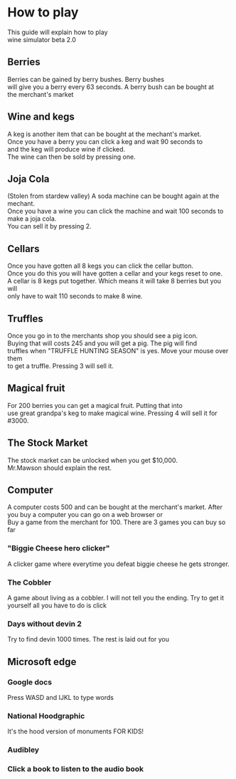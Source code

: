 <!DOCTYPE html>
<html>
<head>
	
</head>
<body>
<h1>How to play</h1>
<p>This guide will explain how to play<br>
 wine simulator beta 2.0</p>
 <h2>Berries</h2>
 <p>Berries can be gained by berry bushes. Berry bushes<br>
 will give you a berry every 63 seconds. A berry bush can be bought at <br>
 the merchant's market</p>
 <h2>Wine and kegs</h2>
 <p>A keg is another item that can be bought at the mechant's market.<br>
 Once you have a berry you can click a keg and wait 90 seconds to<br>
 and the keg will produce wine if clicked.<br>
 The wine can then be sold by pressing one.</p>
 <h2>Joja Cola</h2>
 <p>(Stolen from stardew valley) A soda machine can be bought again at the mechant.<br>
 Once you have a wine you can click the machine and wait 100 seconds to make a joja cola.<br>
 You can sell it by pressing 2.</p>
 <h2>Cellars</h2>
 <p>Once you have gotten all 8 kegs you can click the cellar button.<br>
 Once you do this you will have gotten a cellar and your kegs reset to one.<br>
 A cellar is 8 kegs put together. Which means it will take 8 berries but you will<br>
 only have to wait 110 seconds to make 8 wine.</p>
<h2>Truffles</h2>
<p>Once you go in to the merchants shop you should see a pig icon.<br>
Buying that will costs 245 and you will get a pig. The pig will find<br>
truffles when "TRUFFLE HUNTING SEASON" is yes. Move your mouse over them<br>
to get a truffle. Pressing 3 will sell it.</p>
<h2>Magical fruit</h2>
<p>For 200 berries you can get a magical fruit. Putting that into<br>
	use great grandpa's keg to make magical wine. Pressing 4 will sell it for #3000.</p>
	<h2>The Stock Market</h2>
<p>The stock market can be unlocked when you get $10,000.<br>
	Mr.Mawson should explain the rest.</p>	
	<h2>Computer</h2>
<p>A computer costs 500 and can be bought at the merchant's market. After you buy a computer you can go on a web browser or<br>Buy a game from the merchant for 100. There are 3 games you can buy so far</p>
	<h3>"Biggie Cheese hero clicker"</h3>
	<p>A clicker game where everytime you defeat biggie cheese he gets stronger.</p>
	<h3>The Cobbler</h3>
<p>A game about living as a cobbler. I will not tell you the ending. Try to get it yourself all you have to do is click</p>
	<h3>Days without devin 2</h3>
	<p>Try to find devin 1000 times. The rest is laid out for you</p>
	<h2>Microsoft edge</h2>
	<h3>Google docs</h3>
	<p>Press WASD and IJKL to type words</p>
	<h3>National Hoodgraphic</h3>
	<p>It's the hood version of monuments FOR KIDS!</p>
	<h3>Audibley<h3>
	<p>Click a book to listen to the audio book</p>
</body>
</html>
